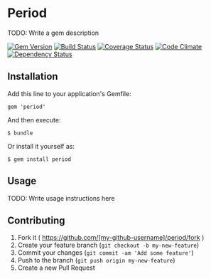 # Period

TODO: Write a gem description

[![Gem Version](https://badge.fury.io/rb/period.svg)](http://badge.fury.io/rb/period)
[![Build Status](https://travis-ci.org/spickermann/period.svg)](https://travis-ci.org/spickermann/period)
[![Coverage Status](https://coveralls.io/repos/spickermann/period/badge.png)](https://coveralls.io/r/spickermann/period)
[![Code Climate](https://codeclimate.com/github/spickermann/period.png)](https://codeclimate.com/github/spickermann/period)
[![Dependency Status](https://gemnasium.com/spickermann/period.svg)](https://gemnasium.com/spickermann/period)

## Installation

Add this line to your application's Gemfile:

    gem 'period'

And then execute:

    $ bundle

Or install it yourself as:

    $ gem install period

## Usage

TODO: Write usage instructions here

## Contributing

1. Fork it ( https://github.com/[my-github-username]/period/fork )
2. Create your feature branch (`git checkout -b my-new-feature`)
3. Commit your changes (`git commit -am 'Add some feature'`)
4. Push to the branch (`git push origin my-new-feature`)
5. Create a new Pull Request
